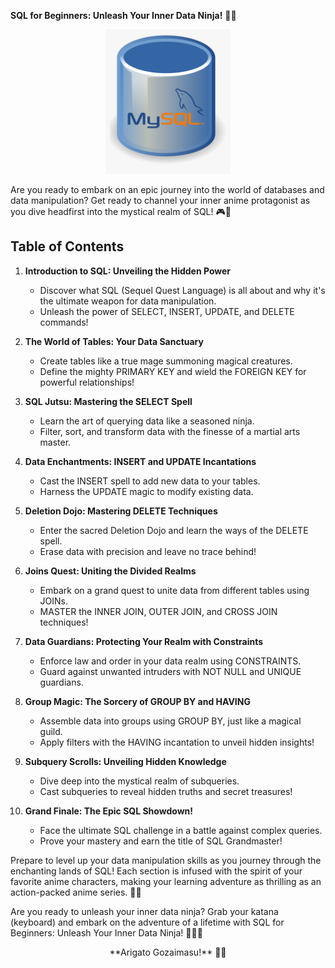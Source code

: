 **SQL for Beginners: Unleash Your Inner Data Ninja!** 🐱‍👤

<div align="center">
  <img src="./SQL%20Logo.png" alt="SQL Logo" width="200"/>
</div>

Are you ready to embark on an epic journey into the world of databases and data manipulation? Get ready to channel your inner anime protagonist as you dive headfirst into the mystical realm of SQL! 🎮🌟

## Table of Contents

1. **Introduction to SQL: Unveiling the Hidden Power**
   - Discover what SQL (Sequel Quest Language) is all about and why it's the ultimate weapon for data manipulation.
   - Unleash the power of SELECT, INSERT, UPDATE, and DELETE commands!

2. **The World of Tables: Your Data Sanctuary**
   - Create tables like a true mage summoning magical creatures.
   - Define the mighty PRIMARY KEY and wield the FOREIGN KEY for powerful relationships!

3. **SQL Jutsu: Mastering the SELECT Spell**
   - Learn the art of querying data like a seasoned ninja.
   - Filter, sort, and transform data with the finesse of a martial arts master.

4. **Data Enchantments: INSERT and UPDATE Incantations**
   - Cast the INSERT spell to add new data to your tables.
   - Harness the UPDATE magic to modify existing data.

5. **Deletion Dojo: Mastering DELETE Techniques**
   - Enter the sacred Deletion Dojo and learn the ways of the DELETE spell.
   - Erase data with precision and leave no trace behind!

6. **Joins Quest: Uniting the Divided Realms**
   - Embark on a grand quest to unite data from different tables using JOINs.
   - MASTER the INNER JOIN, OUTER JOIN, and CROSS JOIN techniques!

7. **Data Guardians: Protecting Your Realm with Constraints**
   - Enforce law and order in your data realm using CONSTRAINTS.
   - Guard against unwanted intruders with NOT NULL and UNIQUE guardians.

8. **Group Magic: The Sorcery of GROUP BY and HAVING**
   - Assemble data into groups using GROUP BY, just like a magical guild.
   - Apply filters with the HAVING incantation to unveil hidden insights!

9. **Subquery Scrolls: Unveiling Hidden Knowledge**
   - Dive deep into the mystical realm of subqueries.
   - Cast subqueries to reveal hidden truths and secret treasures!

10. **Grand Finale: The Epic SQL Showdown!**
    - Face the ultimate SQL challenge in a battle against complex queries.
    - Prove your mastery and earn the title of SQL Grandmaster!

Prepare to level up your data manipulation skills as you journey through the enchanting lands of SQL! Each section is infused with the spirit of your favorite anime characters, making your learning adventure as thrilling as an action-packed anime series. 🎉🔥

Are you ready to unleash your inner data ninja? Grab your katana (keyboard) and embark on the adventure of a lifetime with SQL for Beginners: Unleash Your Inner Data Ninja! 🐱‍👤🌌

<div align="center">
  **Arigato Gozaimasu!** 🙇‍♂️
</div>